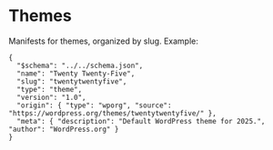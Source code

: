 # Themes

Manifests for themes, organized by slug. Example:

```
{
  "$schema": "../../schema.json",
  "name": "Twenty Twenty-Five",
  "slug": "twentytwentyfive",
  "type": "theme",
  "version": "1.0",
  "origin": { "type": "wporg", "source": "https://wordpress.org/themes/twentytwentyfive/" },
  "meta": { "description": "Default WordPress theme for 2025.", "author": "WordPress.org" }
}
```